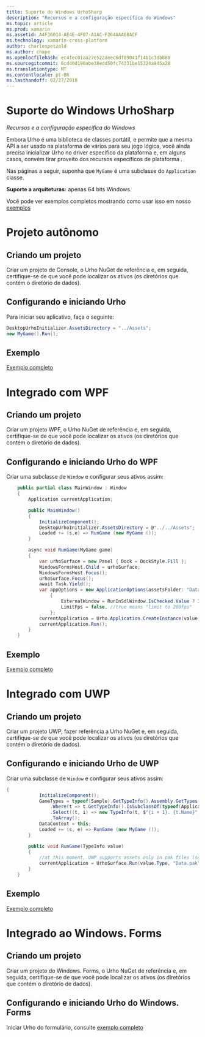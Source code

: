```yaml
---
title: Suporte do Windows UrhoSharp
description: "Recursos e a configuração específica do Windows"
ms.topic: article
ms.prod: xamarin
ms.assetid: A4F36014-AE4E-4F07-A1AC-F264AAA68ACF
ms.technology: xamarin-cross-platform
author: charlespetzold
ms.author: chape
ms.openlocfilehash: ec4fec01aa27e522aeec6df09041f14b1c3db080
ms.sourcegitcommit: 6cd40d190abe38edd50fc74331be15324a845a28
ms.translationtype: MT
ms.contentlocale: pt-BR
ms.lasthandoff: 02/27/2018
---
```

# <a name="urhosharp-windows-support"></a>Suporte do Windows UrhoSharp

_Recursos e a configuração específica do Windows_

Embora Urho é uma biblioteca de classes portátil, e permite que a mesma API a ser usado na plataforma de vários para seu jogo lógica, você ainda precisa inicializar Urho no driver específico da plataforma e, em alguns casos, convém tirar proveito dos recursos específicos de plataforma .

Nas páginas a seguir, suponha que `MyGame` é uma subclasse do `Application` classe.

**Suporte a arquiteturas:** apenas 64 bits Windows.

Você pode ver exemplos completos mostrando como usar isso em nosso [exemplos](https://github.com/xamarin/urho-samples/tree/master/FeatureSamples)

# <a name="standalone-project"></a>Projeto autônomo

## <a name="creating-a-project"></a>Criando um projeto

Criar um projeto de Console, o Urho NuGet de referência e, em seguida, certifique-se de que você pode localizar os ativos (os diretórios que contém o diretório de dados).

## <a name="configuring-and-launching-urho"></a>Configurando e iniciando Urho

Para iniciar seu aplicativo, faça o seguinte:

```csharp
DesktopUrhoInitializer.AssetsDirectory = "../Assets";
new MyGame().Run();
```
## <a name="example"></a>Exemplo

[Exemplo completo](https://github.com/xamarin/urho-samples/tree/master/FeatureSamples/Desktop)

# <a name="integrated-with-wpf"></a>Integrado com WPF

## <a name="creating-a-project"></a>Criando um projeto

Criar um projeto WPF, o Urho NuGet de referência e, em seguida, certifique-se de que você pode localizar os ativos (os diretórios que contém o diretório de dados).

## <a name="configuring-and-launching-urho-from-wpf"></a>Configurando e iniciando Urho do WPF

Criar uma subclasse de `Window` e configurar seus ativos assim:

```csharp
    public partial class MainWindow : Window
    {
        Application currentApplication;

        public MainWindow()
        {
            InitializeComponent();
            DesktopUrhoInitializer.AssetsDirectory = @"../../Assets";
            Loaded += (s,e) => RunGame (new MyGame ());
        }

        async void RunGame(MyGame game)
        {
            var urhoSurface = new Panel { Dock = DockStyle.Fill };
            WindowsFormsHost.Child = urhoSurface;
            WindowsFormsHost.Focus();
            urhoSurface.Focus();
            await Task.Yield();
            var appOptions = new ApplicationOptions(assetsFolder: "Data")
                {
                    ExternalWindow = RunInSdlWindow.IsChecked.Value ? IntPtr.Zero : urhoSurface.Handle,
                    LimitFps = false, //true means "limit to 200fps"
                };
            currentApplication = Urho.Application.CreateInstance(value.Type, appOptions);
            currentApplication.Run();
        }
    }
```

## <a name="example"></a>Exemplo

[Exemplo completo](https://github.com/xamarin/urho-samples/tree/master/FeatureSamples/WPF)

# <a name="integrated-with-uwp"></a>Integrado com UWP

## <a name="creating-a-project"></a>Criando um projeto

Criar um projeto UWP, fazer referência a Urho NuGet e, em seguida, certifique-se de que você pode localizar os ativos (os diretórios que contém o diretório de dados).

## <a name="configuring-and-launching-urho-from-uwp"></a>Configurando e iniciando Urho de UWP

Criar uma subclasse de `Window` e configurar seus ativos assim:

```csharp
{
            InitializeComponent();
            GameTypes = typeof(Sample).GetTypeInfo().Assembly.GetTypes()
                .Where(t => t.GetTypeInfo().IsSubclassOf(typeof(Application)) && t != typeof(Sample))
                .Select((t, i) => new TypeInfo(t, $"{i + 1}. {t.Name}", ""))
                .ToArray();
            DataContext = this;
            Loaded += (s, e) => RunGame (new MyGame ());
        }

        public void RunGame(TypeInfo value)
        {
            //at this moment, UWP supports assets only in pak files (see PackageTool)
            currentApplication = UrhoSurface.Run(value.Type, "Data.pak");
        }
    }
```

## <a name="example"></a>Exemplo

[Exemplo completo](https://github.com/xamarin/urho-samples/tree/master/FeatureSamples/UWP)

# <a name="integrated-with-windowsforms"></a>Integrado ao Windows. Forms

## <a name="creating-a-project"></a>Criando um projeto

Criar um projeto do Windows. Forms, o Urho NuGet de referência e, em seguida, certifique-se de que você pode localizar os ativos (os diretórios que contém o diretório de dados).

## <a name="configuring-and-launching-urho-from-windowsforms"></a>Configurando e iniciando Urho do Windows. Forms

Iniciar Urho do formulário, consulte [exemplo completo](https://github.com/xamarin/urho-samples/blob/master/FeatureSamples/WinForms/SamplesForm.cs)

